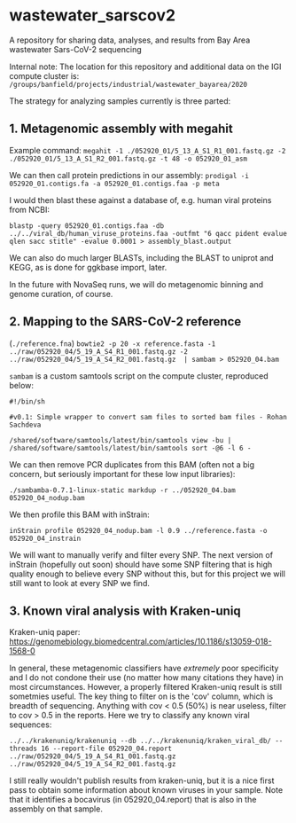 # wastewater_sarscov2
A repository for sharing data, analyses, and results from Bay Area wastewater Sars-CoV-2 sequencing

Internal note: The location for this repository and additional data on the IGI compute cluster is:
`/groups/banfield/projects/industrial/wastewater_bayarea/2020`

The strategy for analyzing samples currently is three parted:

## 1. Metagenomic assembly with megahit

Example command:
`megahit -1 ./052920_01/5_13_A_S1_R1_001.fastq.gz -2 ./052920_01/5_13_A_S1_R2_001.fastq.gz -t 48 -o 052920_01_asm`

We can then call protein predictions in our assembly:
`prodigal -i 052920_01.contigs.fa -a 052920_01.contigs.faa -p meta`

I would then blast these against a database of, e.g. human viral proteins from NCBI:

```
blastp -query 052920_01.contigs.faa -db ../../viral_db/human_viruse_proteins.faa -outfmt "6 qacc pident evalue qlen sacc stitle" -evalue 0.0001 > assembly_blast.output
```

We can also do much larger BLASTs, including the BLAST to uniprot and KEGG, as is done for ggkbase import, later.

In the future with NovaSeq runs, we will do metagenomic binning and genome curation, of course.

## 2. Mapping to the SARS-CoV-2 reference

(`./reference.fna`)
`bowtie2 -p 20 -x reference.fasta -1 ../raw/052920_04/5_19_A_S4_R1_001.fastq.gz -2 ../raw/052920_04/5_19_A_S4_R2_001.fastq.gz  | sambam > 052920_04.bam`

`sambam` is a custom samtools script on the compute cluster, reproduced below:
```
#!/bin/sh

#v0.1: Simple wrapper to convert sam files to sorted bam files - Rohan Sachdeva

/shared/software/samtools/latest/bin/samtools view -bu | /shared/software/samtools/latest/bin/samtools sort -@6 -l 6 -
```

We can then remove PCR duplicates from this BAM (often not a big concern, but seriously important for these low input libraries):
```
./sambamba-0.7.1-linux-static markdup -r ../052920_04.bam 052920_04_nodup.bam
```

We then profile this BAM with inStrain:
```
inStrain profile 052920_04_nodup.bam -l 0.9 ../reference.fasta -o 052920_04_instrain
```

We will want to manually verify and filter every SNP. The next version of inStrain (hopefully out soon) should have some SNP filtering that is high quality enough to believe every SNP without this, but for this project we will still want to look at every SNP we find.

## 3. Known viral analysis with Kraken-uniq
Kraken-uniq paper:
https://genomebiology.biomedcentral.com/articles/10.1186/s13059-018-1568-0

In general, these metagenomic classifiers have *extremely* poor specificity and I do not condone their use (no matter how many citations they have) in most circumstances. However, a properly filtered Kraken-uniq result is still sometmies useful. The key thing to filter on is the 'cov' column, which is breadth of sequencing. Anything with cov < 0.5 (50%) is near useless, filter to cov > 0.5 in the reports. Here we try to classify any known viral sequences:

```
../../krakenuniq/krakenuniq --db ../../krakenuniq/kraken_viral_db/ --threads 16 --report-file 052920_04.report ../raw/052920_04/5_19_A_S4_R1_001.fastq.gz ../raw/052920_04/5_19_A_S4_R2_001.fastq.gz
```

I still really wouldn't publish results from kraken-uniq, but it is a nice first pass to obtain some information about known viruses in your sample. Note that it identifies a bocavirus (in 052920_04.report) that is also in the assembly on that sample. 

